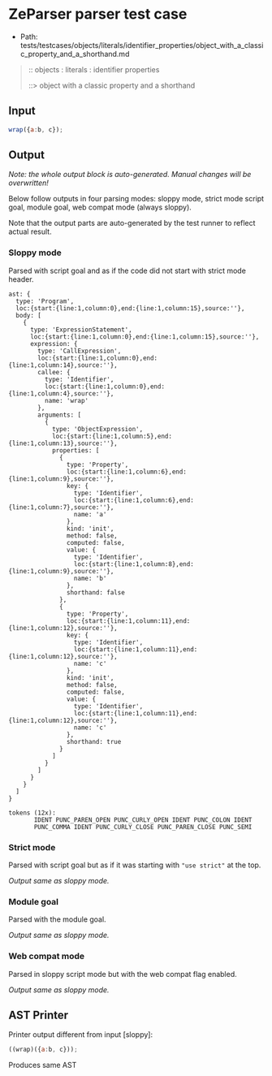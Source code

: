 # ZeParser parser test case

- Path: tests/testcases/objects/literals/identifier_properties/object_with_a_classic_property_and_a_shorthand.md

> :: objects : literals : identifier properties
>
> ::> object with a classic property and a shorthand

## Input

`````js
wrap({a:b, c});
`````

## Output

_Note: the whole output block is auto-generated. Manual changes will be overwritten!_

Below follow outputs in four parsing modes: sloppy mode, strict mode script goal, module goal, web compat mode (always sloppy).

Note that the output parts are auto-generated by the test runner to reflect actual result.

### Sloppy mode

Parsed with script goal and as if the code did not start with strict mode header.

`````
ast: {
  type: 'Program',
  loc:{start:{line:1,column:0},end:{line:1,column:15},source:''},
  body: [
    {
      type: 'ExpressionStatement',
      loc:{start:{line:1,column:0},end:{line:1,column:15},source:''},
      expression: {
        type: 'CallExpression',
        loc:{start:{line:1,column:0},end:{line:1,column:14},source:''},
        callee: {
          type: 'Identifier',
          loc:{start:{line:1,column:0},end:{line:1,column:4},source:''},
          name: 'wrap'
        },
        arguments: [
          {
            type: 'ObjectExpression',
            loc:{start:{line:1,column:5},end:{line:1,column:13},source:''},
            properties: [
              {
                type: 'Property',
                loc:{start:{line:1,column:6},end:{line:1,column:9},source:''},
                key: {
                  type: 'Identifier',
                  loc:{start:{line:1,column:6},end:{line:1,column:7},source:''},
                  name: 'a'
                },
                kind: 'init',
                method: false,
                computed: false,
                value: {
                  type: 'Identifier',
                  loc:{start:{line:1,column:8},end:{line:1,column:9},source:''},
                  name: 'b'
                },
                shorthand: false
              },
              {
                type: 'Property',
                loc:{start:{line:1,column:11},end:{line:1,column:12},source:''},
                key: {
                  type: 'Identifier',
                  loc:{start:{line:1,column:11},end:{line:1,column:12},source:''},
                  name: 'c'
                },
                kind: 'init',
                method: false,
                computed: false,
                value: {
                  type: 'Identifier',
                  loc:{start:{line:1,column:11},end:{line:1,column:12},source:''},
                  name: 'c'
                },
                shorthand: true
              }
            ]
          }
        ]
      }
    }
  ]
}

tokens (12x):
       IDENT PUNC_PAREN_OPEN PUNC_CURLY_OPEN IDENT PUNC_COLON IDENT
       PUNC_COMMA IDENT PUNC_CURLY_CLOSE PUNC_PAREN_CLOSE PUNC_SEMI
`````

### Strict mode

Parsed with script goal but as if it was starting with `"use strict"` at the top.

_Output same as sloppy mode._

### Module goal

Parsed with the module goal.

_Output same as sloppy mode._

### Web compat mode

Parsed in sloppy script mode but with the web compat flag enabled.

_Output same as sloppy mode._

## AST Printer

Printer output different from input [sloppy]:

````js
((wrap)({a:b, c}));
````

Produces same AST
